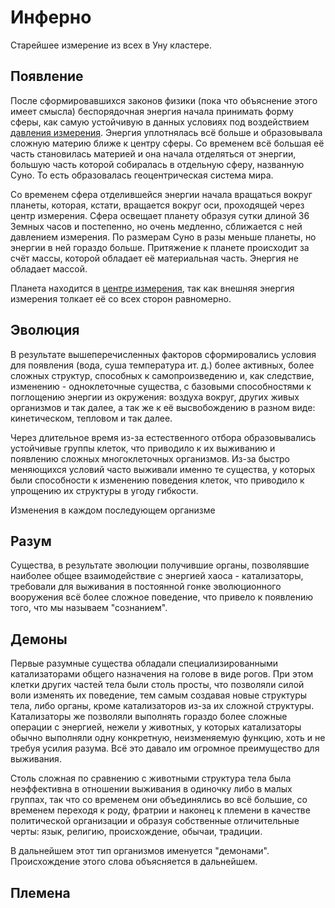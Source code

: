 # Инферно

Старейшее измерение из всех в Уну кластере.

## Появление

После сформировавшихся законов физики (пока что объяснение этого имеет смысла)
беспорядочная энергия начала принимать форму сферы, как самую устойчивую в данных
условиях под воздействием [давления измерения](../dimension-pressure).
Энергия уплотнялась всё больше и образовывала сложную материю ближе к центру сферы.
Со временем всё большая её часть становилась материей и она начала отделяться от энергии,
большую часть которой собиралась в отдельную сферу, названную Суно.
То есть образовалась геоцентрическая система мира.

Со временем сфера отделившейся энергии начала вращаться вокруг планеты,
которая, кстати, вращается вокруг оси, проходящей через центр измерения.
Сфера освещает планету образуя сутки длиной 36 Земных часов и постепенно, но очень медленно,
сближается с ней давлением измерения. По размерам Суно в разы меньше планеты, но
энергии в ней гораздо больше. Притяжение к планете происходит за счёт массы,
которой обладает её материальная часть. Энергия не обладает массой.

Планета находится в [центре измерения](../dimension-center),
так как внешняя энергия измерения толкает её со всех сторон равномерно.

## Эволюция

В результате вышеперечисленных факторов сформировались условия для появления (вода, суша температура ит. д.)
более активных, более сложных структур, способных к самопроизведению и, как следствие,
изменению - одноклеточные существа, с базовыми способностями к поглощению энергии
из окружения: воздуха вокруг, других живых организмов и так далее, а так же к 
её высвобождению в разном виде: кинетическом, тепловом и так далее.

Через длительное время из-за естественного отбора образовывались устойчивые группы клеток,
что приводило к их выживанию и появлению сложных многоклеточных организмов. Из-за
быстро меняющихся условий часто выживали именно те существа, у которых были способности
к изменению поведения клеток, что приводило к упрощению их структуры в угоду гибкости.

Изменения в каждом последующем организме 

## Разум

Существа, в результате эволюции получившие органы, позволявшие наиболее общее взаимодействие
с энергией хаоса - катализаторы, требовали для выживания в постоянной гонке эволюционного
вооружения всё более сложное поведение, что привело к появлению того, что мы называем
"сознанием".

## Демоны

Первые разумные существа обладали специализированными катализаторами общего назначения
на голове в виде рогов. При этом клетки других частей тела были столь просты, что
позволяли силой воли изменять их поведение, тем самым создавая новые структуры тела,
либо органы, кроме катализаторов из-за их сложной структуры.
Катализаторы же позволяли выполнять гораздо более сложные операции
с энергией, нежели у животных, у которых катализаторы обычно выполняли одну конкретную,
неизменяемую функцию, хоть и не требуя усилия разума.
Всё это давало им огромное преимущество для выживания.

Столь сложная по сравнению с животными структура тела была неэффективна в отношении
выживания в одиночку либо в малых группах, так что со временем они объединялись во
всё большие, со временем переходя к роду, фратрии и наконец к 
племени в качестве политической организации и образуя собственные отличительные черты:
язык, религию, происхождение, обычаи, традиции.

В дальнейшем этот тип организмов именуется "демонами". Происхождение этого слова
объясняется в дальнейшем.

## Племена

